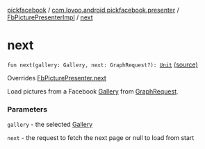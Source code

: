 [pickfacebook](../../index.md) / [com.lovoo.android.pickfacebook.presenter](../index.md) / [FbPicturePresenterImpl](index.md) / [next](./next.md)

# next

`fun next(gallery: Gallery, next: GraphRequest?): `[`Unit`](https://kotlinlang.org/api/latest/jvm/stdlib/kotlin/-unit/index.html) [(source)](https://github.com/lovoo/android-pickpic/blob/master/pickfacebook/pickfacebook/src/main/kotlin/com/lovoo/android/pickfacebook/presenter/FbPicturePresenterImpl.kt#L52)

Overrides [FbPicturePresenter.next](../../com.lovoo.android.pickfacebook.contract/-fb-picture-presenter/next.md)

Load pictures from a Facebook [Gallery](#) from [GraphRequest](#).

### Parameters

`gallery` - the selected [Gallery](#)

`next` - the request to fetch the next page or null to load from start